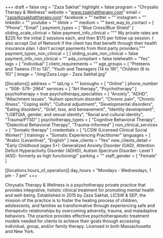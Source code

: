 +++
draft = false
org = "Zaza Sakhat"
highlight = false
program = "Chrysalis Therapy & Wellness"
website = "www.zsakhattherapy.com"
email = "zaza@zsakhattherapy.com"
facebook = ""
twitter = ""
instagram = ""
linkedin = ""
youtube = ""
tiktok = ""
medium = ""
best_way_to_contact = [ "Phone", "Email" ]
payment_types = [ "Blue Cross/Blue Shield" ]
sliding_scale_clinical = false
payment_info_clinical = """
My private rates are $225 for the initial 2 sessions each, and then $175 per follow up session.
I also accept Out of Network if the client has that benefit through their health insurance plan.
I don't accept payments from third party providers."""
payment_types_non_clinical = [ ]
sliding_scale_non_clinical = false
payment_info_non_clinical = ""
ada_compliant = false
telehealth = "Yes"
tags = [ "individual" ]
client_requirements = ""
age_groups = [
  "Preteens and Tweens (11 to 13)",
  "Youth and Teenagers (14 to 19)",
  "Children (6 to 10)"
]
image = "/img/Zaza Logo - Zaza Sakhat.jpg"

[[locations]]
address = ""
latLng = ""
boroughs = [ "Online" ]
phone_number = "508- 579- 2964"
services = [ "Art therapy", "Psychotherapy" ]
psychotherapy = true
psychotherapy_specialties = [
  "Anxiety",
  "ADHD",
  "Attachment issues",
  "Autism spectrum disorder",
  "Chronic pain",
  "Chronic illness",
  "Coping skills",
  "Cultural adjustment",
  "Developmental disorders",
  "Eating disorders",
  "Grief, loss, and bereavement",
  "Identity development",
  "LGBTQIA, gender, and sexual identity",
  "Racial and cultural identity",
  "Trauma/PTSD"
]
psychotherapy_types = [
  "Cognitive Behavioral Therapy",
  "Dialectical Behavioral Therapy",
  "Trauma-informed"
]
non_clinical_services = [ "Somatic therapy" ]
credentials = [ "LCSW (Licensed Clinical Social Worker)" ]
trainings = "Somatic Experiencing Practitioner"
languages = [ "Arabic (Levantine)", "English" ]
new_clients = "Yes"
new_clients_detail = "Early Childhood (ages 5+): Generalized Anxiety Disorder (GAD), Attention Deficit Hyperactivity Disorder (ADHD), Autism Spectrum Disorder- Level 1 (ASD- formerly as high functioning)"
parking = ""
staff_gender = [ "Female" ]

  [[locations.hours_of_operation]]
  day_hours = "Mondays - Wednesdays, 1 pm - 7 pm"
+++

Chrysalis Therapy & Wellness is a psychotherapy private practice that provides integrative, holistic clinical treatment for promoting mental health and well-being. Established in 2015 by Zaza Sakhat, LICSW & SEP, the mission of the practice is to foster the healing process of children, adolescents, and families as transformative through experiencing safe and therapeutic relationships by overcoming adversity, trauma, and maladaptive behaviors. The practice provides effective psychotherapeutic treatment models needed for clients to achieve their goals through accessing individual, group, and/or family therapy. Licensed in both Massachusetts and New York. 
